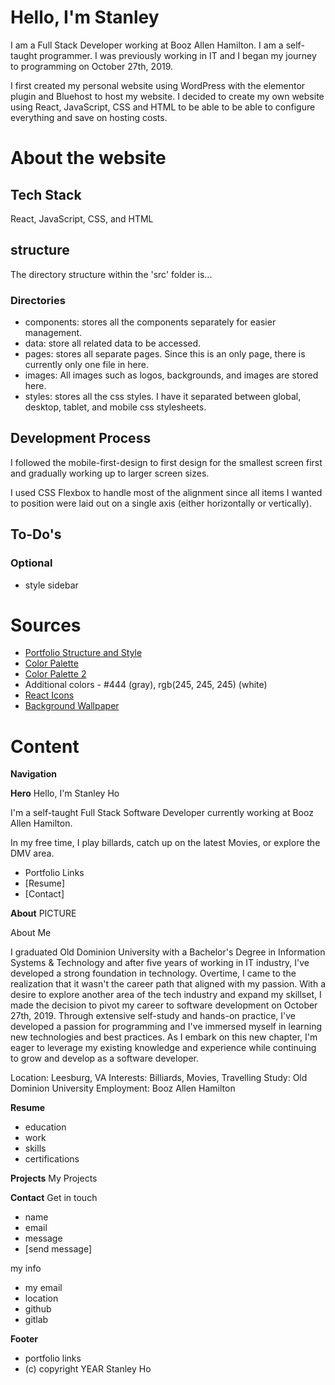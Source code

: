 # Hello, I'm Stanley

I am a Full Stack Developer working at Booz Allen Hamilton. I am a self-taught programmer. I was previously working in IT and I began my journey to programming on October 27th, 2019.

I first created my personal website using WordPress with the elementor plugin and Bluehost to host my website. I decided to create my own website using React, JavaScript, CSS and HTML to be able to be able to configure everything and save on hosting costs.

# About the website

## Tech Stack

React, JavaScript, CSS, and HTML

## structure

The directory structure within the 'src' folder is...

### Directories

- components: stores all the components separately for easier management.
- data: store all related data to be accessed.
- pages: stores all separate pages. Since this is an only page, there is currently only one file in here.
- images: All images such as logos, backgrounds, and images are stored here.
- styles: stores all the css styles. I have it separated between global, desktop, tablet, and mobile css stylesheets.

## Development Process

I followed the mobile-first-design to first design for the smallest screen first and gradually working up to larger screen sizes.

I used CSS Flexbox to handle most of the alignment since all items I wanted to position were laid out on a single axis (either horizontally or vertically).

## To-Do's

### Optional

- style sidebar

# Sources

- [Portfolio Structure and Style](https://www.reactresume.com)
- [Color Palette](https://colorhunt.co/palette/3936464f45576d5d6ef4eee0)
- [Color Palette 2](https://colorhunt.co/palette/b9eddd87cbb9569daa577d86)
- Additional colors - #444 (gray), rgb(245, 245, 245) (white)
- [React Icons](https://react-icons.github.io/react-icons/)
- [Background Wallpaper](https://wallpapercrafter.com/217548-standing-on-the-coastline-of-rocky-beach-cove-at-s.html)

# Content

**Navigation**

**Hero**
Hello, I'm Stanley Ho

I'm a self-taught Full Stack Software Developer currently working at Booz Allen Hamilton.

In my free time, I play billards, catch up on the latest Movies, or explore the DMV area.

- Portfolio Links
- [Resume]
- [Contact]

**About**
PICTURE

About Me

I graduated Old Dominion University with a Bachelor's Degree in Information Systems & Technology and after five years of working in IT industry, I've developed a strong foundation in technology. Overtime, I came to the realization that it wasn't the career path that aligned with my passion. With a desire to explore another area of the tech industry and expand my skillset, I made the decision to pivot my career to software development on October 27th, 2019. Through extensive self-study and hands-on practice, I've developed a passion for programming and I've immersed myself in learning new technologies and best practices. As I embark on this new chapter, I'm eager to leverage my existing knowledge and experience while continuing to grow and develop as a software developer.

Location: Leesburg, VA
Interests: Billiards, Movies, Travelling
Study: Old Dominion University
Employment: Booz Allen Hamilton

**Resume**

- education
- work
- skills
- certifications

**Projects**
My Projects

**Contact**
Get in touch

- name
- email
- message
- [send message]

my info

- my email
- location
- github
- gitlab

**Footer**

- portfolio links
- (c) copyright YEAR Stanley Ho

